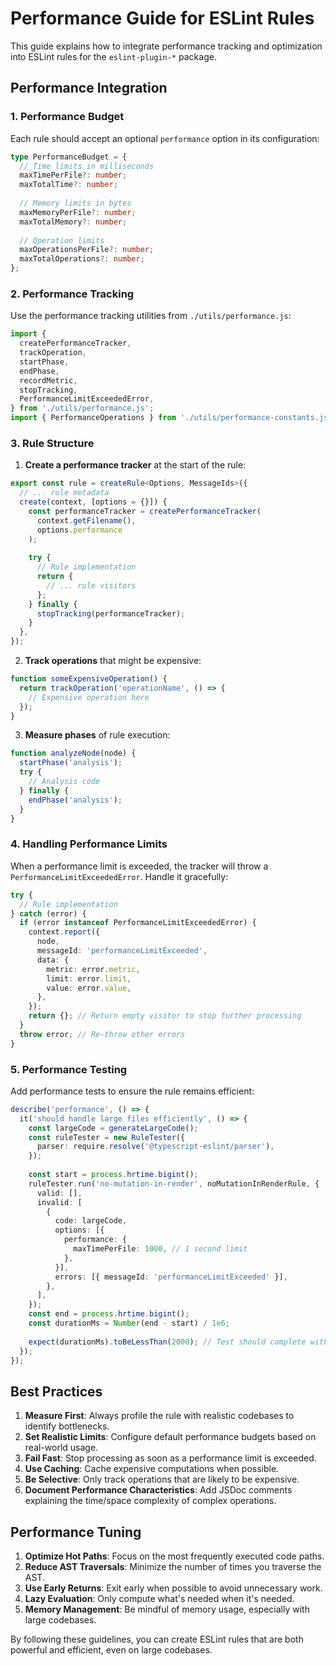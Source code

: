 # Performance Guide for ESLint Rules

This guide explains how to integrate performance tracking and optimization into ESLint rules for the `eslint-plugin-*` package.

## Performance Integration

### 1. Performance Budget

Each rule should accept an optional `performance` option in its configuration:

```typescript
type PerformanceBudget = {
  // Time limits in milliseconds
  maxTimePerFile?: number;
  maxTotalTime?: number;
  
  // Memory limits in bytes
  maxMemoryPerFile?: number;
  maxTotalMemory?: number;
  
  // Operation limits
  maxOperationsPerFile?: number;
  maxTotalOperations?: number;
};
```

### 2. Performance Tracking

Use the performance tracking utilities from `./utils/performance.js`:

```typescript
import {
  createPerformanceTracker,
  trackOperation,
  startPhase,
  endPhase,
  recordMetric,
  stopTracking,
  PerformanceLimitExceededError,
} from './utils/performance.js';
import { PerformanceOperations } from './utils/performance-constants.js';
```

### 3. Rule Structure

1. **Create a performance tracker** at the start of the rule:

```typescript
export const rule = createRule<Options, MessageIds>({
  // ... rule metadata
  create(context, [options = {}]) {
    const performanceTracker = createPerformanceTracker(
      context.getFilename(),
      options.performance
    );
    
    try {
      // Rule implementation
      return {
        // ... rule visitors
      };
    } finally {
      stopTracking(performanceTracker);
    }
  },
});
```

2. **Track operations** that might be expensive:

```typescript
function someExpensiveOperation() {
  return trackOperation('operationName', () => {
    // Expensive operation here
  });
}
```

3. **Measure phases** of rule execution:

```typescript
function analyzeNode(node) {
  startPhase('analysis');
  try {
    // Analysis code
  } finally {
    endPhase('analysis');
  }
}
```

### 4. Handling Performance Limits

When a performance limit is exceeded, the tracker will throw a `PerformanceLimitExceededError`. Handle it gracefully:

```typescript
try {
  // Rule implementation
} catch (error) {
  if (error instanceof PerformanceLimitExceededError) {
    context.report({
      node,
      messageId: 'performanceLimitExceeded',
      data: {
        metric: error.metric,
        limit: error.limit,
        value: error.value,
      },
    });
    return {}; // Return empty visitor to stop further processing
  }
  throw error; // Re-throw other errors
}
```

### 5. Performance Testing

Add performance tests to ensure the rule remains efficient:

```typescript
describe('performance', () => {
  it('should handle large files efficiently', () => {
    const largeCode = generateLargeCode();
    const ruleTester = new RuleTester({
      parser: require.resolve('@typescript-eslint/parser'),
    });
    
    const start = process.hrtime.bigint();
    ruleTester.run('no-mutation-in-render', noMutationInRenderRule, {
      valid: [],
      invalid: [
        {
          code: largeCode,
          options: [{
            performance: {
              maxTimePerFile: 1000, // 1 second limit
            },
          }],
          errors: [{ messageId: 'performanceLimitExceeded' }],
        },
      ],
    });
    const end = process.hrtime.bigint();
    const durationMs = Number(end - start) / 1e6;
    
    expect(durationMs).toBeLessThan(2000); // Test should complete within 2 seconds
  });
});
```

## Best Practices

1. **Measure First**: Always profile the rule with realistic codebases to identify bottlenecks.
2. **Set Realistic Limits**: Configure default performance budgets based on real-world usage.
3. **Fail Fast**: Stop processing as soon as a performance limit is exceeded.
4. **Use Caching**: Cache expensive computations when possible.
5. **Be Selective**: Only track operations that are likely to be expensive.
6. **Document Performance Characteristics**: Add JSDoc comments explaining the time/space complexity of complex operations.

## Performance Tuning

1. **Optimize Hot Paths**: Focus on the most frequently executed code paths.
2. **Reduce AST Traversals**: Minimize the number of times you traverse the AST.
3. **Use Early Returns**: Exit early when possible to avoid unnecessary work.
4. **Lazy Evaluation**: Only compute what's needed when it's needed.
5. **Memory Management**: Be mindful of memory usage, especially with large codebases.

By following these guidelines, you can create ESLint rules that are both powerful and efficient, even on large codebases.
